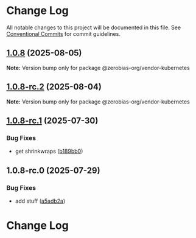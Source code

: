 # Change Log

All notable changes to this project will be documented in this file.
See [Conventional Commits](https://conventionalcommits.org) for commit guidelines.

## [1.0.8](https://github.com/zerobias-org/vendor/compare/@zerobias-org/vendor-kubernetes@1.0.8-rc.2...@zerobias-org/vendor-kubernetes@1.0.8) (2025-08-05)

**Note:** Version bump only for package @zerobias-org/vendor-kubernetes





## [1.0.8-rc.2](https://github.com/zerobias-org/vendor/compare/@zerobias-org/vendor-kubernetes@1.0.8-rc.1...@zerobias-org/vendor-kubernetes@1.0.8-rc.2) (2025-08-04)

**Note:** Version bump only for package @zerobias-org/vendor-kubernetes





## [1.0.8-rc.1](https://github.com/zerobias-org/vendor/compare/@zerobias-org/vendor-kubernetes@1.0.8-rc.0...@zerobias-org/vendor-kubernetes@1.0.8-rc.1) (2025-07-30)


### Bug Fixes

* get shrinkwraps ([b189bb0](https://github.com/zerobias-org/vendor/commit/b189bb0cf53ad66427530ccc0eab7824527942d3))





## 1.0.8-rc.0 (2025-07-29)


### Bug Fixes

* add stuff ([a5adb2a](https://github.com/zerobias-org/vendor/commit/a5adb2aecd0670c42e9077affecb6a047bf30fc6))





# Change Log
